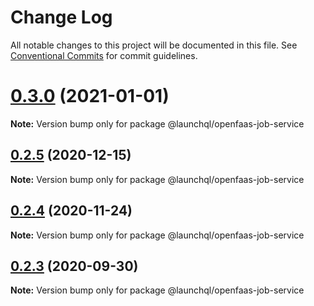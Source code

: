 # Change Log

All notable changes to this project will be documented in this file.
See [Conventional Commits](https://conventionalcommits.org) for commit guidelines.

# [0.3.0](https://github.com/launchql/jobs/compare/@launchql/openfaas-job-service@0.2.5...@launchql/openfaas-job-service@0.3.0) (2021-01-01)

**Note:** Version bump only for package @launchql/openfaas-job-service





## [0.2.5](https://github.com/launchql/jobs/compare/@launchql/openfaas-job-service@0.2.4...@launchql/openfaas-job-service@0.2.5) (2020-12-15)

**Note:** Version bump only for package @launchql/openfaas-job-service





## [0.2.4](https://github.com/launchql/jobs/compare/@launchql/openfaas-job-service@0.2.3...@launchql/openfaas-job-service@0.2.4) (2020-11-24)

**Note:** Version bump only for package @launchql/openfaas-job-service





## [0.2.3](https://github.com/launchql/jobs/compare/@launchql/openfaas-job-service@0.2.2...@launchql/openfaas-job-service@0.2.3) (2020-09-30)

**Note:** Version bump only for package @launchql/openfaas-job-service
